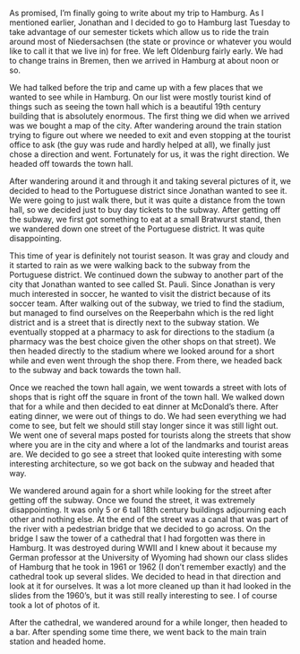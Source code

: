 As promised, I’m finally going to write about my trip to Hamburg. As I mentioned earlier, Jonathan and I decided to go to Hamburg last Tuesday to take advantage of our semester tickets which allow us to ride the train around most of Niedersachsen (the state or province or whatever you would like to call it that we live in) for free. We left Oldenburg fairly early. We had to change trains in Bremen, then we arrived in Hamburg at about noon or so.

We had talked before the trip and came up with a few places that we wanted to see while in Hamburg. On our list were mostly tourist kind of things such as seeing the town hall which is a beautiful 19th century building that is absolutely enormous. The first thing we did when we arrived was we bought a map of the city. After wandering around the train station trying to figure out where we needed to exit and even stopping at the tourist office to ask (the guy was rude and hardly helped at all), we finally just chose a direction and went. Fortunately for us, it was the right direction. We headed off towards the town hall.

After wandering around it and through it and taking several pictures of it, we decided to head to the Portuguese district since Jonathan wanted to see it. We were going to just walk there, but it was quite a distance from the town hall, so we decided just to buy day tickets to the subway. After getting off the subway, we first got something to eat at a small Bratwurst stand, then we wandered down one street of the Portuguese district. It was quite disappointing.

This time of year is definitely not tourist season. It was gray and cloudy and it started to rain as we were walking back to the subway from the Portuguese district. We continued down the subway to another part of the city that Jonathan wanted to see called St. Pauli. Since Jonathan is very much interested in soccer, he wanted to visit the district because of its soccer team. After walking out of the subway, we tried to find the stadium, but managed to find ourselves on the Reeperbahn which is the red light district and is a street that is directly next to the subway station. We eventually stopped at a pharmacy to ask for directions to the stadium (a pharmacy was the best choice given the other shops on that street). We then headed directly to the stadium where we looked around for a short while and even went through the shop there. From there, we headed back to the subway and back towards the town hall.

Once we reached the town hall again, we went towards a street with lots of shops that is right off the square in front of the town hall. We walked down that for a while and then decided to eat dinner at McDonald’s there. After eating dinner, we were out of things to do. We had seen everything we had come to see, but felt we should still stay longer since it was still light out. We went one of several maps posted for tourists along the streets that show where you are in the city and where a lot of the landmarks and tourist areas are. We decided to go see a street that looked quite interesting with some interesting architecture, so we got back on the subway and headed that way.

We wandered around again for a short while looking for the street after getting off the subway. Once we found the street, it was extremely disappointing. It was only 5 or 6 tall 18th century buildings adjourning each other and nothing else. At the end of the street was a canal that was part of the river with a pedestrian bridge that we decided to go across. On the bridge I saw the tower of a cathedral that I had forgotten was there in Hamburg. It was destroyed during WWII and I knew about it because my German professor at the University of Wyoming had shown our class slides of Hamburg that he took in 1961 or 1962 (I don’t remember exactly) and the cathedral took up several slides. We decided to head in that direction and look at it for ourselves. It was a lot more cleaned up than it had looked in the slides from the 1960’s, but it was still really interesting to see. I of course took a lot of photos of it.

After the cathedral, we wandered around for a while longer, then headed to a bar. After spending some time there, we went back to the main train station and headed home.